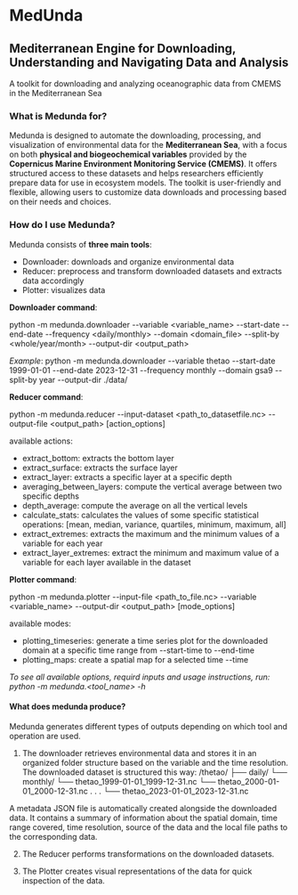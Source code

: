 # MedUnda

## Mediterranean Engine for Downloading, Understanding and Navigating Data and Analysis

A toolkit for downloading and analyzing oceanographic data from CMEMS in the Mediterranean Sea

### What is Medunda for?

Medunda is designed to automate the downloading, processing, and visualization of environmental data for the **Mediterranean Sea**, with a focus on both **physical and biogeochemical variables** provided by the **Copernicus Marine Environment Monitoring Service (CMEMS)**.
It offers structured access to these datasets and helps researchers efficiently prepare data for use in ecosystem models.
The toolkit is user-friendly and flexible, allowing users to customize data downloads and processing based on their needs and choices.

### How do I use Medunda?

Medunda consists of **three main tools**: 

* Downloader: downloads and organize environmental data
* Reducer: preprocess and transform downloaded datasets and extracts data accordingly
* Plotter: visualizes data

**Downloader command**:

python -m medunda.downloader --variable <variable_name> --start-date <YYYY-MM-DD> --end-date <YYYY-MM-DD> --frequency <daily/monthly> --domain <domain_file> --split-by <whole/year/month> --output-dir <output_path>

*Example*:
python -m medunda.downloader --variable thetao --start-date 1999-01-01 --end-date 2023-12-31 --frequency monthly --domain gsa9 --split-by year --output-dir ./data/

**Reducer command**:

python -m medunda.reducer --input-dataset <path_to_datasetfile.nc> --output-file <output_path> <action> [action_options]

available actions: 

* extract_bottom: extracts the bottom layer 
* extract_surface: extracts the surface layer
* extract_layer: extracts a specific layer at a specific depth 
* averaging_between_layers: compute the vertical average between two specific depths
* depth_average: compute the average on all the vertical levels
* calculate_stats: calculates the values of some specific statistical operations: [mean, median, variance, quartiles, minimum, maximum, all]
* extract_extremes: extracts the maximum and the minimum values of a variable for each year
* extract_layer_extremes: extract the minimum and maximum value of a variable for each layer available in the dataset 

**Plotter command**:

python -m medunda.plotter --input-file <path_to_file.nc> --variable <variable_name> --output-dir <output_path> <mode> [mode_options]

available modes:

* plotting_timeseries: generate a time series plot for the downloaded domain at a specific time range from --start-time <YYYY-MM-DD> to --end-time <YYYY-MM-DD>
* plotting_maps: create a spatial map for a selected time --time <YYYY-MM-DD>

*To see all available options, requird inputs and usage instructions, run:*
*python -m medunda.<tool_name> -h*

#### What does medunda produce? 

Medunda generates different types of outputs depending on which tool and operation are used.

1. The downloader retrieves environmental data and stores it in an organized folder structure based on the variable and the time resolution.  
The downloaded dataset is structured this way:
/thetao/
    ├── daily/
    └── monthly/
        └── thetao_1999-01-01_1999-12-31.nc
        └── thetao_2000-01-01_2000-12-31.nc
        .
        .
        .
        └── thetao_2023-01-01_2023-12-31.nc

A metadata JSON file is automatically created alongside the downloaded data. It contains a summary of information about the spatial domain, time range covered, time resolution, source of the data and the local file paths to the corresponding data. 

2. The Reducer performs transformations on the downloaded datasets. 

3. The Plotter creates visual representations of the data for quick inspection of the data.